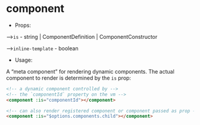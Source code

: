 # component

* Props:

-->`is` - string | ComponentDefinition | ComponentConstructor

-->`inline-template` - boolean

* Usage:

A “meta component” for rendering dynamic components. The actual component to render is determined by the `is` prop:

```html
<!-- a dynamic component controlled by -->
<!-- the `componentId` property on the vm -->
<component :is="componentId"></component>

<!-- can also render registered component or component passed as prop -->
<component :is="$options.components.child"></component>
```

